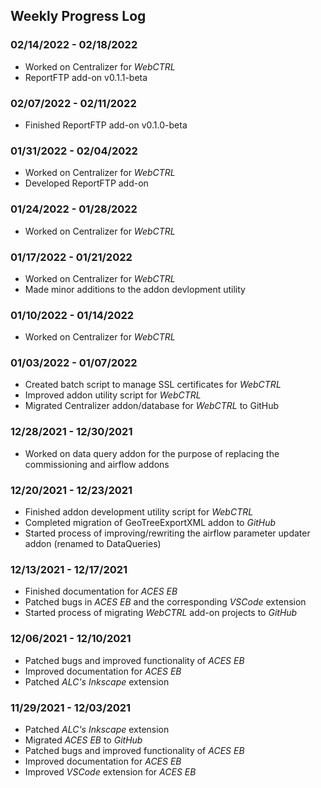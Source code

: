 ## Weekly Progress Log

### **02/14/2022 - 02/18/2022**
- Worked on Centralizer for *WebCTRL*
- ReportFTP add-on v0.1.1-beta

### **02/07/2022 - 02/11/2022**
- Finished ReportFTP add-on v0.1.0-beta

### **01/31/2022 - 02/04/2022**
- Worked on Centralizer for *WebCTRL*
- Developed ReportFTP add-on

### **01/24/2022 - 01/28/2022**
- Worked on Centralizer for *WebCTRL*

### **01/17/2022 - 01/21/2022**
- Worked on Centralizer for *WebCTRL*
- Made minor additions to the addon devlopment utility

### **01/10/2022 - 01/14/2022**
- Worked on Centralizer for *WebCTRL*

### **01/03/2022 - 01/07/2022**
- Created batch script to manage SSL certificates for *WebCTRL*
- Improved addon utility script for *WebCTRL*
- Migrated Centralizer addon/database for *WebCTRL* to GitHub

### **12/28/2021 - 12/30/2021**
- Worked on data query addon for the purpose of replacing the commissioning and airflow addons

### **12/20/2021 - 12/23/2021**
- Finished addon development utility script for *WebCTRL*
- Completed migration of GeoTreeExportXML addon to *GitHub*
- Started process of improving/rewriting the airflow parameter updater addon (renamed to DataQueries)

### **12/13/2021 - 12/17/2021**
- Finished documentation for *ACES EB*
- Patched bugs in *ACES EB* and the corresponding *VSCode* extension
- Started process of migrating *WebCTRL* add-on projects to *GitHub*

### **12/06/2021 - 12/10/2021**
- Patched bugs and improved functionality of *ACES EB*
- Improved documentation for *ACES EB*
- Patched *ALC's Inkscape* extension

### **11/29/2021 - 12/03/2021**
- Patched *ALC's Inkscape* extension
- Migrated *ACES EB* to *GitHub*
- Patched bugs and improved functionality of *ACES EB*
- Improved documentation for *ACES EB*
- Improved *VSCode* extension for *ACES EB*
